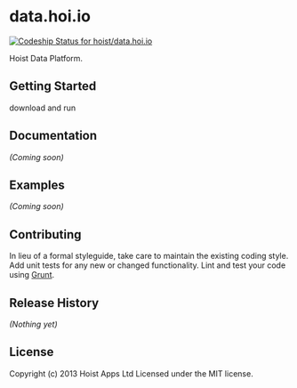 # data.hoi.io
[ ![Codeship Status for hoist/data.hoi.io](https://www.codeship.io/projects/88f4e3f0-9cfd-0131-3978-46a9686bcce0/status?branch=master)](https://www.codeship.io/projects/17863)

Hoist Data Platform.

## Getting Started
download and run

## Documentation
_(Coming soon)_

## Examples
_(Coming soon)_

## Contributing
In lieu of a formal styleguide, take care to maintain the existing coding style. Add unit tests for any new or changed functionality. Lint and test your code using [Grunt](http://gruntjs.com/).

## Release History
_(Nothing yet)_

## License
Copyright (c) 2013 Hoist Apps Ltd
Licensed under the MIT license.
